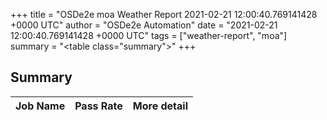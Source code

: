 +++
title = "OSDe2e moa Weather Report 2021-02-21 12:00:40.769141428 +0000 UTC"
author = "OSDe2e Automation"
date = "2021-02-21 12:00:40.769141428 +0000 UTC"
tags = ["weather-report", "moa"]
summary = "<table class=\"summary\"></table>"
+++
## Summary

| Job Name | Pass Rate | More detail |
|----------|-----------|-------------|



